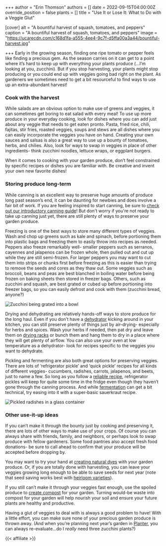 +++
author = "Erin Thomson"
authors = []
date = 2022-09-15T04:00:00Z
override_position = false
plants = []
title = "Use It or Lose It: What to Do with a Veggie Glut"

[cover]
alt = "A bountiful harvest of squash, tomatoes, and peppers"
caption = "A bountiful harvest of squash, tomatoes, and peppers"
image = "https://ucarecdn.com/c168d1fa-a555-4ee4-9c7f-d5ffa00a3a44/bountiful-harvest.jpg"

+++
Early in the growing season, finding one ripe tomato or pepper feels like finding a precious gem. As the season carries on it can get to a point where it’s hard to keep up with everything your plants produce (...I’m looking at you, zucchini). But if you stop harvesting, your plants might stop producing or you could end up with veggies going bad right on the plant. As gardeners we sometimes need to get a bit resourceful to find ways to use up an extra-abundant harvest!

### Cook with the harvest

While salads are an obvious option to make use of greens and veggies, it can sometimes get boring to eat salad with every meal! To use up more produce in your everyday cooking, look for dishes where you can add just about any veggie that needs to get eaten pronto. Pasta, fried rice, chili, fajitas, stir fries, roasted veggies, soups and stews are all dishes where you can easily incorporate the veggies you have on hand. Creating your own sauces and salsas is also a great way to use up a bounty of tomatoes, herbs, and chilies. Also, look for ways to swap in veggies in place of other ingredients- think zucchini noodles, lettuce wraps, or eggplant burgers.

When it comes to cooking with your garden produce, don’t feel constrained by specific recipes or dishes you are familiar with. Be creative and invent your own new favorite dishes!

### Storing produce long-term

While canning is an excellent way to preserve huge amounts of produce long past season’s end, it can be daunting for newbies and does involve a fair bit of work. If you are feeling inspired to start canning, be sure to [check out our introductory canning guide](https://blog.planter.garden/posts/a-beginner-s-guide-to-canning/)! But don't worry if you're not ready to take up canning just yet, there are still plenty of ways to preserve your garden produce.

Freezing is one of the best ways to store many different types of veggies. Wash and chop up greens such as kale and spinach, before portioning them into plastic bags and freezing them to easily throw into recipes as needed. Peppers also freeze remarkably well- smaller peppers such as serranos, cayennes and jalapenos can be frozen whole, then pulled out and cut up while they are still semi-frozen. For larger peppers you may want to cut them into strips or chunks first before freezing as this is easier than trying to remove the seeds and cores as they thaw out. Some veggies such as broccoli, beans and peas are best blanched in boiling water before being frozen on baking sheets then stored in freezer bags. Others, such as zucchini and squash, are best grated or cubed up before portioning into freezer bags, so you can easily defrost and cook with them (zucchini bread, anyone?)

![Zucchini being grated into a bowl](https://ucarecdn.com/dc695d27-30fb-4a98-b183-297d6b565384/grated-zucchini.jpg)

Drying and dehydrating are relatively hands-off ways to store produce for the long haul. Even if you don't have a [dehydrator](https://www.amazon.com/s?k=dehydrator) kicking around in your kitchen, you can still preserve plenty of things just by air-drying- especially for herbs and spices. Wash your herbs if needed, then pat dry and leave them on [drying racks](https://www.amazon.com/s?k=herb+drying) or bunch them and hang them to dry in a place where they will get plenty of airflow. You can also use your oven at low temperature as a dehydrator- look for recipes specific to the veggies you want to dehydrate.

Pickling and fermenting are also both great options for preserving veggies. There are lots of ‘refrigerator pickle’ and ‘quick pickle’ recipes for all kinds of different veggies- cucumbers, radishes, carrots, jalapenos, and beets, just to name a few. So long as you follow a [reliable recipe](https://www.amazon.com/s?k=quick+pickle+recipes), refrigerator pickles will keep for quite some time in the fridge even though they haven’t gone through the canning process. And while [fermentation](https://www.amazon.com/s?k=fermentation+recipes) can get a bit technical, try easing into it with a super-basic sauerkraut recipe.

![Pickled radishes in a glass container](https://ucarecdn.com/21c129e7-07b6-49c4-8f05-1d8242fc7522/pickled-radishes.jpg)

### Other use-it-up ideas

If you can’t make it through the bounty just by cooking and preserving it, there are lots of other ways to make use of your crops. Of course you can always share with friends, family, and neighbors, or perhaps look to swap produce with fellow gardeners. Some food pantries also accept fresh food donations- be sure to call ahead to confirm that your produce will be accepted before dropping by.

You may want to try your hand at [creating natural dyes](https://blog.planter.garden/posts/coloring-your-clothes-and-food-with-ingredients-straight-from-your-garden/) with your garden produce. Or, if you are totally done with harvesting, you can leave your veggies growing long enough to be able to save seeds for next year (note that seed saving works best with [heirloom varieties](https://blog.planter.garden/posts/what-are-heirloom-varieties/)).

If you still can’t make it through your veggies fast enough, use the spoiled produce to [create compost](https://blog.planter.garden/posts/compost-add-life-to-your-garden/) for your garden. Turning would-be waste into compost for your garden will help nourish your soil and ensure your future plants are healthy and productive.

Having a glut of veggies to deal with is always a good problem to have! With a little effort, you can make sure none of your precious garden produce is thrown away. (And when you’re planning next year’s garden in [Planter](https://planter.garden/), you can always re-evaluate…do I _really_ need three zucchini plants?)

{{< affiliate >}}